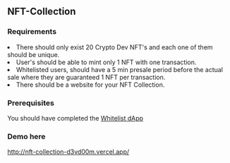 ## NFT-Collection

### Requirements
<ls>
  <li>There should only exist 20 Crypto Dev NFT's and each one of them should be unique.
  <li>User's should be able to mint only 1 NFT with one transaction.
  <li>Whitelisted users, should have a 5 min presale period before the actual sale where they are guaranteed 1 NFT per transaction.
  <li>There should be a website for your NFT Collection.
</ls>

### Prerequisites
You should have completed the <a href="https://github.com/d3vd00m/Whitelist-Dapp.git">Whitelist dApp</a>


### Demo here
http://nft-collection-d3vd00m.vercel.app/

